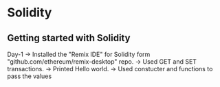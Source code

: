 # Solidity
Getting started with Solidity 
----------------------------------------------
Day-1
-> Installed the "Remix IDE" for Solidity form "github.com/ethereum/remix-desktop" repo.
-> Used GET and SET transactions.
-> Printed Hello world.
-> Used constucter and functions to pass the values

